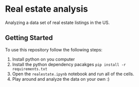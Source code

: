 # Real estate analysis

Analyzing a data set of real estate listings in the US.

## Getting Started

To use this repository follow the following steps:

1. Install python on you computer
2. Install the python dependency pacakges `pip install -r requirements.txt`
3. Open the `realestate.ipynb` notebook and run all of the cells.
4. Play around and analyze the data on your own :)
